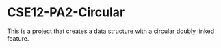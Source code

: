 # CSE12-PA2-Circular
This is a project that creates a data structure with a circular doubly linked feature.
